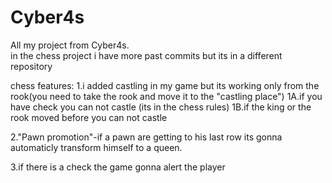 # Cyber4s
All my project from Cyber4s.             
in the chess project i have more past commits but its in a different repository

chess features:
1.i added castling in my game but its working only from the rook(you need to take the rook and move it to the "castling place")
1A.if you have check you can not castle (its in the chess rules)
1B.if the king or the rook moved before you can not castle

2."Pawn promotion"-if a pawn are getting to his last row its gonna automaticly transform himself to a queen.

3.if there is a check the game gonna alert the player
